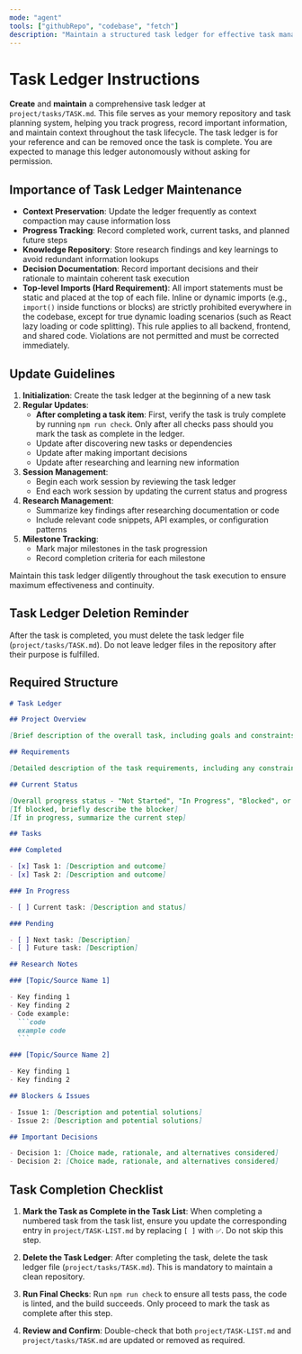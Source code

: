 ```yaml
---
mode: "agent"
tools: ["githubRepo", "codebase", "fetch"]
description: "Maintain a structured task ledger for effective task management"
---
```


# Task Ledger Instructions

**Create** and **maintain** a comprehensive task ledger at `project/tasks/TASK.md`. This file serves as your memory repository and task planning system, helping you track progress, record important information, and maintain context throughout the task lifecycle. The task ledger is for your reference and can be removed once the task is complete. You are expected to manage this ledger autonomously without asking for permission.

## Importance of Task Ledger Maintenance

- **Context Preservation**: Update the ledger frequently as context compaction may cause information loss
- **Progress Tracking**: Record completed work, current tasks, and planned future steps
- **Knowledge Repository**: Store research findings and key learnings to avoid redundant information lookups
- **Decision Documentation**: Record important decisions and their rationale to maintain coherent task execution
- **Top-level Imports (Hard Requirement)**: All import statements must be static and placed at the top of each file. Inline or dynamic imports (e.g., `import()` inside functions or blocks) are strictly prohibited everywhere in the codebase, except for true dynamic loading scenarios (such as React lazy loading or code splitting). This rule applies to all backend, frontend, and shared code. Violations are not permitted and must be corrected immediately.

## Update Guidelines

1. **Initialization**: Create the task ledger at the beginning of a new task
2. **Regular Updates**:
   - **After completing a task item**: First, verify the task is truly complete by running `npm run check`. Only after all checks pass should you mark the task as complete in the ledger.
   - Update after discovering new tasks or dependencies
   - Update after making important decisions
   - Update after researching and learning new information
3. **Session Management**:
   - Begin each work session by reviewing the task ledger
   - End each work session by updating the current status and progress
4. **Research Management**:
   - Summarize key findings after researching documentation or code
   - Include relevant code snippets, API examples, or configuration patterns
5. **Milestone Tracking**:
   - Mark major milestones in the task progression
   - Record completion criteria for each milestone

Maintain this task ledger diligently throughout the task execution to ensure maximum effectiveness and continuity.


## Task Ledger Deletion Reminder

After the task is completed, you must delete the task ledger file (`project/tasks/TASK.md`). Do not leave ledger files in the repository after their purpose is fulfilled.

## Required Structure

````markdown
# Task Ledger

## Project Overview

[Brief description of the overall task, including goals and constraints]

## Requirements

[Detailed description of the task requirements, including any constraints or limitations]

## Current Status

[Overall progress status - "Not Started", "In Progress", "Blocked", or "Completed"]
[If blocked, briefly describe the blocker]
[If in progress, summarize the current step]

## Tasks

### Completed

- [x] Task 1: [Description and outcome]
- [x] Task 2: [Description and outcome]

### In Progress

- [ ] Current task: [Description and status]

### Pending

- [ ] Next task: [Description]
- [ ] Future task: [Description]

## Research Notes

### [Topic/Source Name 1]

- Key finding 1
- Key finding 2
- Code example:
  ```code
  example code
  ```

### [Topic/Source Name 2]

- Key finding 1
- Key finding 2

## Blockers & Issues

- Issue 1: [Description and potential solutions]
- Issue 2: [Description and potential solutions]

## Important Decisions

- Decision 1: [Choice made, rationale, and alternatives considered]
- Decision 2: [Choice made, rationale, and alternatives considered]

````

## Task Completion Checklist

1. **Mark the Task as Complete in the Task List**: When completing a numbered task from the task list, ensure you update the corresponding entry in `project/TASK-LIST.md` by replacing `[ ]` with `✅`. Do not skip this step.

2. **Delete the Task Ledger**: After completing the task, delete the task ledger file (`project/tasks/TASK.md`). This is mandatory to maintain a clean repository.

3. **Run Final Checks**: Run `npm run check` to ensure all tests pass, the code is linted, and the build succeeds. Only proceed to mark the task as complete after this step.

4. **Review and Confirm**: Double-check that both `project/TASK-LIST.md` and `project/tasks/TASK.md` are updated or removed as required.
